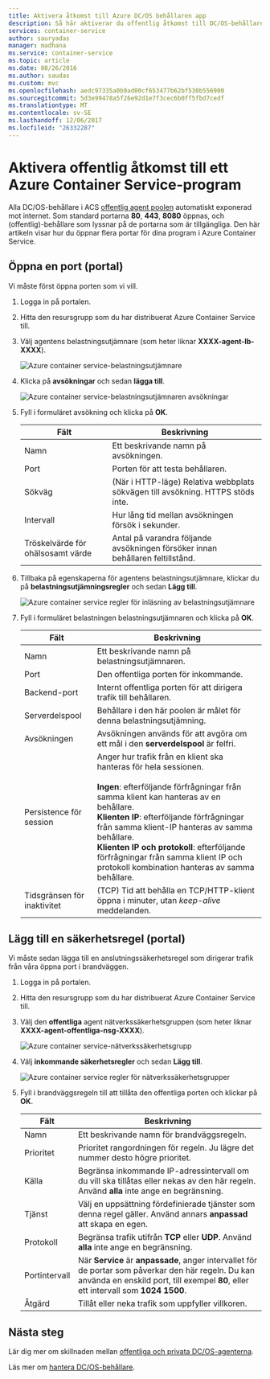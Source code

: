```yaml
---
title: Aktivera åtkomst till Azure DC/OS behållaren app
description: Så här aktiverar du offentlig åtkomst till DC/OS-behållare i Azure Container Service.
services: container-service
author: sauryadas
manager: madhana
ms.service: container-service
ms.topic: article
ms.date: 08/26/2016
ms.author: saudas
ms.custom: mvc
ms.openlocfilehash: aedc97335a0b9ad00cf653477b62bf530b556900
ms.sourcegitcommit: 5d3e99478a5f26e92d1e7f3cec6b0ff5fbd7cedf
ms.translationtype: MT
ms.contentlocale: sv-SE
ms.lasthandoff: 12/06/2017
ms.locfileid: "26332287"
---
```

# <a name="enable-public-access-to-an-azure-container-service-application"></a>Aktivera offentlig åtkomst till ett Azure Container Service-program

Alla DC/OS-behållare i ACS [offentlig agent poolen](container-service-mesos-marathon-ui.md#deploy-a-docker-formatted-container) automatiskt exponerad mot internet. Som standard portarna **80**, **443**, **8080** öppnas, och (offentlig)-behållare som lyssnar på de portarna som är tillgängliga. Den här artikeln visar hur du öppnar flera portar för dina program i Azure Container Service.

## <a name="open-a-port-portal"></a>Öppna en port (portal)
Vi måste först öppna porten som vi vill.

1. Logga in på portalen.
2. Hitta den resursgrupp som du har distribuerat Azure Container Service till.
3. Välj agentens belastningsutjämnare (som heter liknar **XXXX-agent-lb-XXXX**).
   
    ![Azure container service-belastningsutjämnare](./media/container-service-enable-public-access/agent-load-balancer.png)
4. Klicka på **avsökningar** och sedan **lägga till**.
   
    ![Azure container service-belastningsutjämnaren avsökningar](./media/container-service-enable-public-access/add-probe.png)
5. Fyll i formuläret avsökning och klicka på **OK**.
   
   | Fält | Beskrivning |
   | --- | --- |
   | Namn |Ett beskrivande namn på avsökningen. |
   | Port |Porten för att testa behållaren. |
   | Sökväg |(När i HTTP-läge) Relativa webbplats sökvägen till avsökning. HTTPS stöds inte. |
   | Intervall |Hur lång tid mellan avsökningen försök i sekunder. |
   | Tröskelvärde för ohälsosamt värde |Antal på varandra följande avsökningen försöker innan behållaren feltillstånd. |
6. Tillbaka på egenskaperna för agentens belastningsutjämnare, klickar du på **belastningsutjämningsregler** och sedan **Lägg till**.
   
    ![Azure container service regler för inläsning av belastningsutjämnare](./media/container-service-enable-public-access/add-balancer-rule.png)
7. Fyll i formuläret belastningen belastningsutjämnaren och klicka på **OK**.
   
   | Fält | Beskrivning |
   | --- | --- |
   | Namn |Ett beskrivande namn på belastningsutjämnaren. |
   | Port |Den offentliga porten för inkommande. |
   | Backend-port |Internt offentliga porten för att dirigera trafik till behållaren. |
   | Serverdelspool |Behållare i den här poolen är målet för denna belastningsutjämning. |
   | Avsökningen |Avsökningen används för att avgöra om ett mål i den **serverdelspool** är felfri. |
   | Persistence för session |Anger hur trafik från en klient ska hanteras för hela sessionen.<br><br>**Ingen**: efterföljande förfrågningar från samma klient kan hanteras av en behållare.<br>**Klienten IP**: efterföljande förfrågningar från samma klient-IP hanteras av samma behållare.<br>**Klienten IP och protokoll**: efterföljande förfrågningar från samma klient IP och protokoll kombination hanteras av samma behållare. |
   | Tidsgränsen för inaktivitet |(TCP) Tid att behålla en TCP/HTTP-klient öppna i minuter, utan *keep-alive* meddelanden. |

## <a name="add-a-security-rule-portal"></a>Lägg till en säkerhetsregel (portal)
Vi måste sedan lägga till en anslutningssäkerhetsregel som dirigerar trafik från våra öppna port i brandväggen.

1. Logga in på portalen.
2. Hitta den resursgrupp som du har distribuerat Azure Container Service till.
3. Välj den **offentliga** agent nätverkssäkerhetsgruppen (som heter liknar **XXXX-agent-offentliga-nsg-XXXX**).
   
    ![Azure container service-nätverkssäkerhetsgrupp](./media/container-service-enable-public-access/agent-nsg.png)
4. Välj **inkommande säkerhetsregler** och sedan **Lägg till**.
   
    ![Azure container service regler för nätverkssäkerhetsgrupper](./media/container-service-enable-public-access/add-firewall-rule.png)
5. Fyll i brandväggsregeln till att tillåta den offentliga porten och klickar på **OK**.
   
   | Fält | Beskrivning |
   | --- | --- |
   | Namn |Ett beskrivande namn för brandväggsregeln. |
   | Prioritet |Prioritet rangordningen för regeln. Ju lägre det nummer desto högre prioritet. |
   | Källa |Begränsa inkommande IP-adressintervall om du vill ska tillåtas eller nekas av den här regeln. Använd **alla** inte ange en begränsning. |
   | Tjänst |Välj en uppsättning fördefinierade tjänster som denna regel gäller. Använd annars **anpassad** att skapa en egen. |
   | Protokoll |Begränsa trafik utifrån **TCP** eller **UDP**. Använd **alla** inte ange en begränsning. |
   | Portintervall |När **Service** är **anpassade**, anger intervallet för de portar som påverkar den här regeln. Du kan använda en enskild port, till exempel **80**, eller ett intervall som **1024 1500**. |
   | Åtgärd |Tillåt eller neka trafik som uppfyller villkoren. |

## <a name="next-steps"></a>Nästa steg
Lär dig mer om skillnaden mellan [offentliga och privata DC/OS-agenterna](container-service-dcos-agents.md).

Läs mer om [hantera DC/OS-behållare](container-service-mesos-marathon-ui.md).

